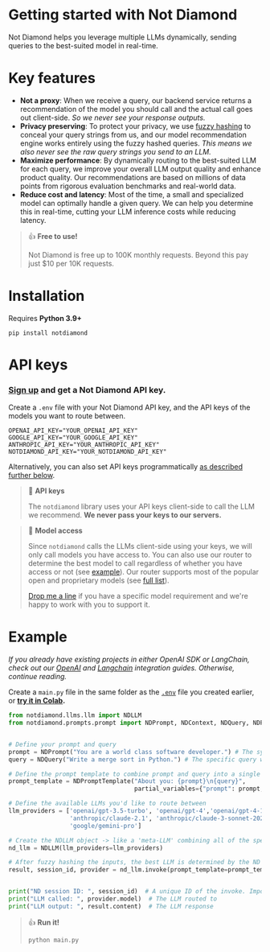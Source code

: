 # Getting started with Not Diamond

Not Diamond helps you leverage multiple LLMs dynamically, sending queries to the best-suited model in real-time.

# Key features

- **Not a proxy**: When we receive a query, our backend service returns a recommendation of the model you should call and the actual call goes out client-side. _So we never see your response outputs._
- **Privacy preserving**: To protect your privacy, we use [fuzzy hashing](https://en.wikipedia.org/wiki/Fuzzy_hashing) to conceal your query strings from us, and our model recommendation engine works entirely using the fuzzy hashed queries. _This means we also never see the raw query strings you send to an LLM._
- **Maximize performance**: By dynamically routing to the best-suited LLM for each query, we improve your overall LLM output quality and enhance product quality. Our recommendations are based on millions of data points from rigorous evaluation benchmarks and real-world data.
- **Reduce cost and latency**: Most of the time, a small and specialized model can optimally handle a given query. We can help you determine this in real-time, cutting your LLM inference costs while reducing latency.

> 👍 **Free to use!**
>
> Not Diamond is free up to 100K monthly requests. Beyond this pay just $10 per 10K requests.

# Installation

Requires **Python 3.9+**

```shell
pip install notdiamond
```

# API keys

### [Sign up](https://app.notdiamond.ai) and get a Not Diamond API key.

Create a `.env` file with your Not Diamond API key, and the API keys of the models you want to route between.

```shell
OPENAI_API_KEY="YOUR_OPENAI_API_KEY"
GOOGLE_API_KEY="YOUR_GOOGLE_API_KEY"
ANTHROPIC_API_KEY="YOUR_ANTHROPIC_API_KEY"
NOTDIAMOND_API_KEY="YOUR_NOTDIAMOND_API_KEY"
```

Alternatively, you can also set API keys programmatically [as described further below](#defining-our-selection-of-llms).

> 📘 **API keys**
>
> The `notdiamond` library uses your API keys client-side to call the LLM we recommend. **We never pass your keys to our servers.**

> 🚧 **Model access**
>
> Since `notdiamond` calls the LLMs client-side using your keys, we will only call models you have access to. You can also use our router to determine the best model to call regardless of whether you have access or not (see [example](https://notdiamond.readme.io/v1.1/docs/fallbacks-and-custom-routing-logic#custom-routing-logic)). Our router supports most of the popular open and proprietary models (see [full list](https://notdiamond.readme.io/v1.0/docs/supported-models)).
>
> [Drop me a line](mailto:t5@notdiamond.ai) if you have a specific model requirement and we're happy to work with you to support it.

# Example

_If you already have existing projects in either OpenAI SDK or LangChain, check out our [OpenAI](https://notdiamond.readme.io/v1.0/docs/openai-sdk-integration) and [Langchain](https://notdiamond.readme.io/v1.0/docs/langchain-integration) integration guides. Otherwise, continue reading._

Create a `main.py` file in the same folder as the [`.env`](#api-keys) file you created earlier, or **[try it in Colab](https://colab.research.google.com/drive/1Ao-YhYF_S6QP5UGp_kYhgKps_Sw3a2RO?usp=sharing).**

```python
from notdiamond.llms.llm import NDLLM
from notdiamond.prompts.prompt import NDPrompt, NDContext, NDQuery, NDPromptTemplate


# Define your prompt and query
prompt = NDPrompt("You are a world class software developer.") # The system prompt, defines the LLM's role
query = NDQuery("Write a merge sort in Python.") # The specific query written by an end-user

# Define the prompt template to combine prompt and query into a single string
prompt_template = NDPromptTemplate("About you: {prompt}\n{query}",
                                   partial_variables={"prompt": prompt, "query": query})

# Define the available LLMs you'd like to route between
llm_providers = ['openai/gpt-3.5-turbo', 'openai/gpt-4','openai/gpt-4-1106-preview', 'openai/gpt-4-turbo-preview',
                 'anthropic/claude-2.1', 'anthropic/claude-3-sonnet-20240229', 'anthropic/claude-3-opus-20240229',
                 'google/gemini-pro']

# Create the NDLLM object -> like a 'meta-LLM' combining all of the specified models
nd_llm = NDLLM(llm_providers=llm_providers)

# After fuzzy hashing the inputs, the best LLM is determined by the ND API and the LLM is called client-side
result, session_id, provider = nd_llm.invoke(prompt_template=prompt_template)


print("ND session ID: ", session_id)  # A unique ID of the invoke. Important for future references back to ND API
print("LLM called: ", provider.model)  # The LLM routed to
print("LLM output: ", result.content)  # The LLM response
```

> 👍 **Run it!**
>
> `python main.py`
